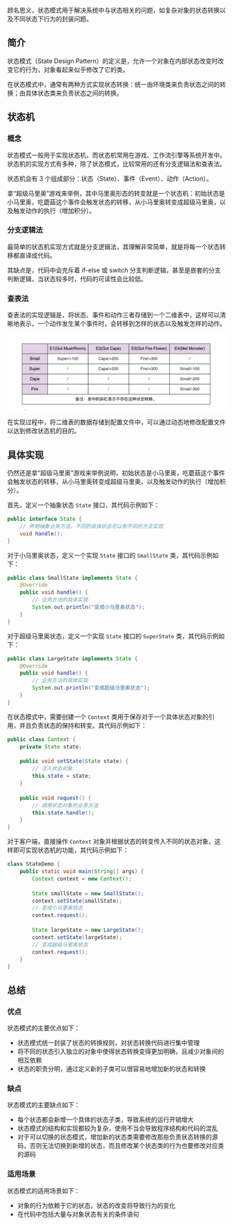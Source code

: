 
顾名思义，状态模式用于解决系统中与状态相关的问题，如复杂对象的状态转换以及不同状态下行为的封装问题。

<!--more-->

## 简介

状态模式（State Design Pattern）的定义是，允许一个对象在内部状态改变时改变它的行为，对象看起来似乎修改了它的类。

在状态模式中，通常有两种方式实现状态转换：统一由环境类来负责状态之间的转换；由具体状态类来负责状态之间的转换。

## 状态机

### 概念

状态模式一般用于实现状态机，而状态机常用在游戏、工作流引擎等系统开发中。状态机的实现方式有多种，除了状态模式，比较常用的还有分支逻辑法和查表法。

状态机会有 3 个组成部分：状态（State）、事件（Event）、动作（Action）。

拿“超级马里奥”游戏来举例，其中马里奥形态的转变就是一个状态机：初始状态是小马里奥，吃蘑菇这个事件会触发状态的转移，从小马里奥转变成超级马里奥，以及触发动作的执行（增加积分）。

### 分支逻辑法

最简单的状态机实现方式就是分支逻辑法，其理解非常简单，就是将每一个状态转移都直译成代码。

其缺点是，代码中会充斥着 if-else 或 switch 分支判断逻辑，甚至是嵌套的分支判断逻辑，当状态较多时，代码的可读性会比较低。

### 查表法

查表法的实现逻辑是，将状态、事件和动作三者存储到一个二维表中，这样可以清晰地表示，一个动作发生某个事件时，会转移到怎样的状态以及触发怎样的动作。

![状态机查表法二维表](assets/状态机查表法二维表.png)

在实现过程中，将二维表的数据存储到配置文件中，可以通过动态地修改配置文件以达到修改状态机的目的。

## 具体实现

仍然还是拿“超级马里奥”游戏来举例说明，初始状态是小马里奥，吃蘑菇这个事件会触发状态的转移，从小马里奥转变成超级马里奥，以及触发动作的执行（增加积分）。

首先，定义一个抽象状态 `State` 接口，其代码示例如下：

```java
public interface State {
    // 声明抽象业务方法，不同的具体状态可以有不同的方法实现
    void handle();
}
```

对于小马里奥状态，定义一个实现 `State` 接口的 `SmallState` 类，其代码示例如下：

```java
public class SmallState implements State {
    @Override
    public void handle() {
        // 业务方法的具体实现
        System.out.println("变成小马里奥状态");
    }
}
```

对于超级马里奥状态，定义一个实现 `State` 接口的 `SuperState` 类，其代码示例如下：

```java
public class LargeState implements State {
    @Override
    public void handle() {
        // 业务方法的具体实现
        System.out.println("变成超级马里奥状态");
    }
}
```

在状态模式中，需要创建一个 `Context` 类用于保存对于一个具体状态对象的引用，并且负责状态的保持和转变。其代码示例如下：

```java
public class Context {
    private State state;

    public void setState(State state) {
        // 注入状态对象
        this.state = state;
    }

    public void request() {
        // 调用状态对象的业务方法
        this.state.handle();
    }
}
```

对于客户端，直接操作 `Context` 对象并根据状态的转变传入不同的状态对象，这样即可实现状态机的功能，其代码示例如下：

```java
class StateDemo {
    public static void main(String[] args) {
        Context context = new Context();

        State smallState = new SmallState();
        context.setState(smallState);
        // 变成小马里奥状态
        context.request();

        State largeState = new LargeState();
        context.setState(largeState);
        // 变成超级马里奥状态
        context.request();
    }
}
```

## 总结

### 优点

状态模式的主要优点如下：

- 状态模式统一封装了状态的转换规则，对状态转换代码进行集中管理
- 将不同的状态引入独立的对象中使得状态转换变得更加明确，且减少对象间的相互依赖
- 状态的职责分明，通过定义新的子类可以很容易地增加新的状态和转换

### 缺点

状态模式的主要缺点如下：

- 每个状态都会新增一个具体的状态子类，导致系统的运行开销增大
- 状态模式的结构和实现都较为复杂，使用不当会导致程序结构和代码的混乱
- 对于可以切换的状态模式，增加新的状态类需要修改那些负责状态转换的源码，否则无法切换到新增的状态，而且修改某个状态类的行为也要修改对应类的源码

### 适用场景

状态模式的适用场景如下：

- 对象的行为依赖于它的状态，状态的改变将导致行为的变化
- 在代码中包括大量与对象状态有关的条件语句

